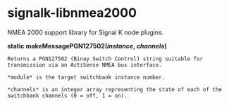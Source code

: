 # signalk-libnmea2000
NMEA 2000 support library for Signal K node plugins.

__static makeMessagePGN127502(*instance*, *channels*)__

    Returns a PGN127502 (Binay Switch Control) string suitable for transmission via an ActiSense NMEA bus interface.

    *module* is the target switchbank instance number.

    *channels* is an integer array representing the state of each of the switchbank channels (0 = off, 1 = on).
